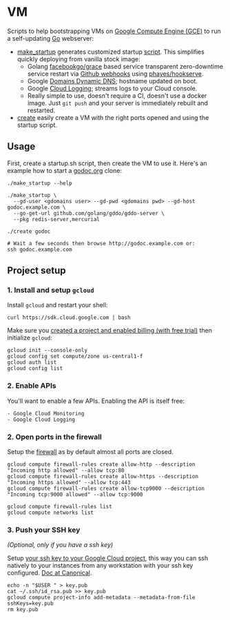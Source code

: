VM
==

Scripts to help bootstrapping VMs on [Google Compute
Engine (GCE)](http://cloud.google.com/compute) to run a self-updating
[Go](https://golang.org) webserver:

  - [make_startup](make_startup) generates customized startup
    [script](https://cloud.google.com/compute/docs/startupscript). This
    simplifies quickly deploying from vanilla stock image:
    - Golang [facebookgo/grace](https://github.com/facebookgo/grace)
      based service transparent zero-downtime service restart via [Github
      webhooks](https://developer.github.com/webhooks/) using
      [phayes/hookserve](https://github.com/phayes/hookserve).
    - Google [Domains Dynamic
      DNS](https://support.google.com/domains/answer/6147083); hostname updated
      on boot.
    - Google [Cloud Logging](https://cloud.google.com/logging/); streams logs to
      your Cloud console.
    - Really simple to use, doesn't require a CI, doesn't use a docker image.
      Just `git push` and your server is immediately rebuilt and restarted.
  - [create](create.md) easily create a VM with the right ports opened and
    using the startup script.


Usage
-----

First, create a startup.sh script, then create the VM to use it. Here's an
example how to start a [godoc.org](https://godoc.org) clone:

    ./make_startup --help

    ./make_startup \
      --gd-user <gdomains user> --gd-pwd <gdomains pwd> --gd-host godoc.example.com \
      --go-get-url github.com/golang/gddo/gddo-server \
      --pkg redis-server,mercurial

    ./create godoc

    # Wait a few seconds then browse http://godoc.example.com or:
    ssh godoc.example.com


Project setup
-------------

### 1. Install and setup `gcloud`

Install `gcloud` and restart your shell:

    curl https://sdk.cloud.google.com | bash

Make sure you [created a project and enabled billing (with free
trial)](https://console.developers.google.com/) then initialize `gcloud`:

    gcloud init --console-only
    gcloud config set compute/zone us-central1-f
    gcloud auth list
    gcloud config list


### 2. Enable APIs

You'll want to enable a few APIs. Enabling the API is itself free:

    - Google Cloud Monitoring
    - Google Cloud Logging


### 2. Open ports in the firewall

Setup the [firewall](https://cloud.google.com/compute/docs/networking) as by
default almost all ports are closed.

    gcloud compute firewall-rules create allow-http --description "Incoming http allowed" --allow tcp:80
    gcloud compute firewall-rules create allow-https --description "Incoming https allowed" --allow tcp:443
    gcloud compute firewall-rules create allow-tcp9000 --description "Incoming tcp:9000 allowed" --allow tcp:9000

    gcloud compute firewall-rules list
    gcloud compute networks list


### 3. Push your SSH key

_(Optional, only if you have a ssh key)_

Setup [your ssh key to your Google Cloud
project](https://cloud.google.com/compute/docs/networking), this way you can ssh
natively to your instances from any workstation with your ssh key configured.
[Doc at Canonical](https://wiki.ubuntu.com/GoogleComputeEngineSSHKeys).

    echo -n "$USER " > key.pub
    cat ~/.ssh/id_rsa.pub >> key.pub
    gcloud compute project-info add-metadata --metadata-from-file sshKeys=key.pub
    rm key.pub
